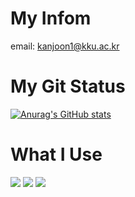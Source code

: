 # __My Infom__
email: kanjoon1@kku.ac.kr


# __My Git Status__
[![Anurag's GitHub stats](https://github-readme-stats.vercel.app/api?username=leenuu)](https://github.com/anuraghazra/github-readme-stats)

# __What I Use__

<img src="https://img.shields.io/badge/Python-3776AB?style=flat-square&logo=Python&logoColor=white"/> <img src="https://img.shields.io/badge/Java-007396?style=flat-square&logo=Java&logoColor=white"/> <img src="https://img.shields.io/badge/C-A8B9CC?style=flat-square&logo=C&logoColor=white"/>
<br><br>

